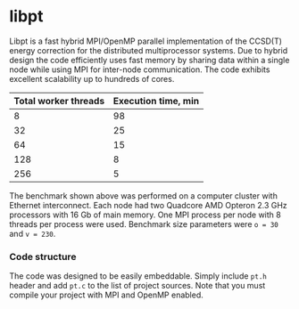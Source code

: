 # libpt

Libpt is a fast hybrid MPI/OpenMP parallel implementation of the CCSD(T) energy
correction for the distributed multiprocessor systems. Due to hybrid design the
code efficiently uses fast memory by sharing data within a single node while
using MPI for inter-node communication. The code exhibits excellent scalability
up to hundreds of cores.

Total worker threads | Execution time, min |
---------------------|---------------------|
           8         |         98          |
          32         |         25          |
          64         |         15          |
         128         |          8          |
         256         |          5          |

The benchmark shown above was performed on a computer cluster with Ethernet
interconnect. Each node had two Quadcore AMD Opteron 2.3 GHz processors with
16 Gb of main memory. One MPI process per node with 8 threads per process were
used. Benchmark size parameters were `o = 30` and `v = 230`.

### Code structure

The code was designed to be easily embeddable. Simply include `pt.h` header and
add `pt.c` to the list of project sources. Note that you must compile your
project with MPI and OpenMP enabled.
